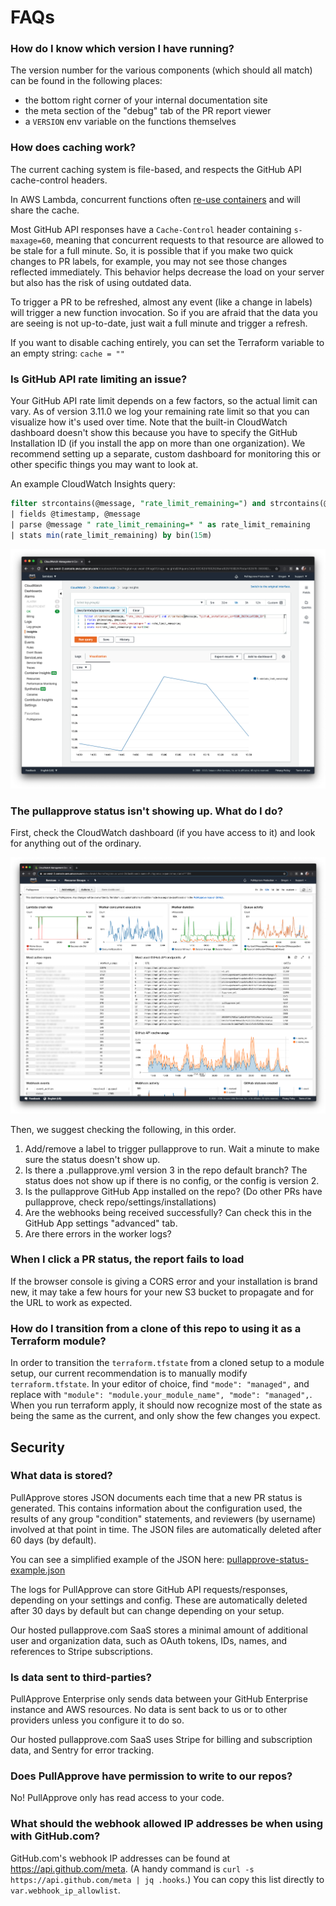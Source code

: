 # FAQs

### How do I know which version I have running?

The version number for the various components
(which should all match)
can be found in the following places:

- the bottom right corner of your internal documentation site
- the meta section of the "debug" tab of the PR report viewer
- a `VERSION` env variable on the functions themselves

### How does caching work?

The current caching system is file-based,
and respects the GitHub API cache-control headers.

In AWS Lambda, concurrent functions often [re-use containers](https://aws.amazon.com/blogs/compute/container-reuse-in-lambda/) and will share the cache.

Most GitHub API responses have a `Cache-Control` header containing `s-maxage=60`,
meaning that concurrent requests to that resource are allowed to be stale for a full minute.
So,
it is possible that if you make two quick changes to PR labels,
for example,
you may not see those changes reflected immediately.
This behavior helps decrease the load on your server but also has the risk of using outdated data.

To trigger a PR to be refreshed,
almost any event (like a change in labels) will trigger a new function invocation.
So if you are afraid that the data you are seeing is not up-to-date,
just wait a full minute and trigger a refresh.

If you want to disable caching entirely,
you can set the Terraform variable to an empty string: `cache = ""`

### Is GitHub API rate limiting an issue?

Your GitHub API rate limit depends on a few factors, so the actual limit can vary.
As of version 3.11.0 we log your remaining rate limit so that you can visualize how it's used over time.
Note that the built-in CloudWatch dashboard doesn't show this because you have to specify the GitHub Installation ID
(if you install the app on more than one organization).
We recommend setting up a separate, custom dashboard for monitoring this or other specific things you may want to look at.

An example CloudWatch Insights query:
```sql
filter strcontains(@message, "rate_limit_remaining=") and strcontains(@message, "github_installation_id=YOUR_INSTALLATION_ID")
| fields @timestamp, @message
| parse @message " rate_limit_remaining=* " as rate_limit_remaining
| stats min(rate_limit_remaining) by bin(15m)
```

![PullApprove GitHub API rate limit graph](img/cloudwatch-insights-rate-limit.png)

### The pullapprove status isn't showing up. What do I do?

First, check the CloudWatch dashboard (if you have access to it) and look for anything out of the ordinary.

![PullApprove monitoring dashboard](img/cloudwatch.png)

Then, we suggest checking the following, in this order.

1) Add/remove a label to trigger pullapprove to run. Wait a minute to make sure the status doesn't show up.
2) Is there a .pullapprove.yml version 3 in the repo default branch? The status does not show up if there is no config, or the config is version 2.
3) Is the pullapprove GitHub App installed on the repo? (Do other PRs have pullapprove, check repo/settings/installations)
4) Are the webhooks being received successfully? Can check this in the GitHub App settings "advanced" tab.
5) Are there errors in the worker logs?

### When I click a PR status, the report fails to load

If the browser console is giving a CORS error and your installation is brand new,
it may take a few hours for your new S3 bucket to propagate and for the URL to work as expected.

### How do I transition from a clone of this repo to using it as a Terraform module?

In order to transition the `terraform.tfstate` from a cloned setup to a module setup,
our current recommendation is to manually modify `terraform.tfstate`.
In your editor of choice, find `"mode": "managed",` and replace with `"module": "module.your_module_name", "mode": "managed",`. When you run terraform apply, it should now recognize most of the state as being the same as the current, and only show the few changes you expect.

## Security

### What data is stored?

PullApprove stores JSON documents each time that a new PR status is generated.
This contains information about the configuration used,
the results of any group "condition" statements,
and reviewers (by username) involved at that point in time.
The JSON files are automatically deleted after 60 days (by default).

You can see a simplified example of the JSON here: [pullapprove-status-example.json](pullapprove-status-example.json)

The logs for PullApprove can store GitHub API requests/responses,
depending on your settings and config.
These are automatically deleted after 30 days by default but can change depending on your setup.

Our hosted pullapprove.com SaaS stores a minimal amount of additional user and organization data,
such as OAuth tokens, IDs, names, and references to Stripe subscriptions.

### Is data sent to third-parties?

PullApprove Enterprise only sends data between your GitHub Enterprise instance and AWS resources.
No data is sent back to us or to other providers unless you configure it to do so.

Our hosted pullapprove.com SaaS uses Stripe for billing and subscription data, and Sentry for error tracking.

### Does PullApprove have permission to write to our repos?

No! PullApprove only has read access to your code.

### What should the webhook allowed IP addresses be when using with GitHub.com?

GitHub.com's webhook IP addresses can be found at https://api.github.com/meta.
(A handy command is `curl -s https://api.github.com/meta | jq .hooks`.)
You can copy this list directly to `var.webhook_ip_allowlist`.
